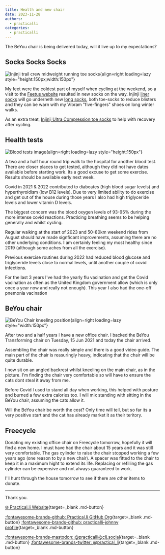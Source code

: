```yaml
---
title: Health and new chair
date: 2023-11-28
authors:
  - practicalli
categories:
  - practicalli
---
```


The BeYou chair is being delivered today, will it live up to my expectations?

<!-- more -->

## Socks Socks Socks

![Injinji trail crew midweight running toe socks](https://feetus.co.uk/wp-content/uploads/2020/11/213170_gra_5-min.png){align=right loading=lazy style="height:150px;width:150px"}

My feet were the coldest part of myself when cycling at the weekend, so a visit to the [Feetus website](https://feetus.co.uk/) resulted in new socks on the way. Injinji [liner socks](https://feetus.co.uk/shop/injinji-liner-lightweight-coolmax-mini-crew-toe-socks-gray/) will go underneth new [long socks](https://feetus.co.uk/shop/injinji-trail-crew-midweight-running-toe-socks-granite/), both toe-socks to reduce blisters and they can be warn with my Vibram "five-fingers" shoes on long winter walks.

As an extra treat, [Injinji Ultra Compression toe socks](https://feetus.co.uk/shop/injinji-ultra-compression-otc-toe-socks-black/) to help with recovery after cycling.


## Health tests

![Blood tests image](https://www.oncozine.com/wp-content/uploads/2019/05/Fotolia_202377709_Subscription_Monthly_M.jpg){align=right loading=lazy style="height:150px"}

A two and a half hour round trip walk to the hospital for another blood test.  There are closer places to get tested, although they did not have dates available before starting work.  Its a good excuse to get some exercise.  Results should be available early next week.

Covid in 2021 & 2022 contributed to diabeates (high blood sugar levels) and hyperthyroidism (low B12 levels). Due to very limited ability to do exercise and get out of the house during those years I also had high triglyceride levels and lower vitamin D levels.

The biggest concern was the blood oxygen levels of 93-95% during the more intense covid reactions.  Practicing breathing seems to be helping generally and whilst cycling.

Regular walking at the start of 2023 and 50-80km weekend rides from August should have made signficant improvements, assuming there are no other underlying conditions.  I am certainly feeling my most healthy since 2019 (although some aches from all the exercise).

Previous exercise routines during 2022 had reduced blood glucose and triglyceride levels close to normal levels, until another couple of covid infections.

For the last 3 years I've had the yearly flu vacination and get the Covid vacination as often as the United Kingdom government allow (which is only once a year now and really not enough).  This year I also had the one-off pnemonia vacination


## BeYou chair

![BeYou Chair kneeling position](https://github.com/practicalli/graphic-design/blob/live/sustainable-life/beyou-chair-kneeling-position.png?raw=true){align=right loading=lazy style="width:150px"}

After two and a half years I have a new office chair. I backed the BeYou Transforming chair on Tuesday, 15 Jun 2021 and today the chair arrived.

Assembling the chair was really simple and there is a good video guide.  The main part of the chair is reasuringly heavy, indicating that the chair will be quite durable.

I now sit on an angled backrest whilst kneeling on the main chair, as in the picture.  I'm finding the chair very comfortable so will have to ensure the cats dont steal it away from me.

Before Covid I used to stand all day when working, this helped with posture and burned a few extra calories too.  I will mix standing with sitting in the BeYou chair, assuming the cats allow it.

Will the BeYou chair be worth the cost?  Only time will tell, but so far its a very positive start and the cat has already market it as their teritory.


## Freecycle

Donating my existing office chair on Freecycle tomorrow, hopefully it will find a new home.  I must have had the chair about 15 years and it was still very comfortable.  The gas cylinder to raise the chair stopped working a few years ago (one reason to by a new chair).  A spacer was fitted to the chair to keep it in a maximum hight to extend its life.  Replacing or refilling the gas cylinder can be expensive and not always guaranteed to work.

I'll hunt through the house tomorrow to see if there are other items to donate.

---
Thank you.

[:globe_with_meridians: Practical.li Website](https://practical.li){target=_blank .md-button}

[:fontawesome-brands-github: Practical.li GitHub Org](https://github.com/practicalli){target=_blank .md-button}
[:fontawesome-brands-github: practicalli-johnny profile](https://github.com/practicalli-johnny){target=_blank .md-button}

[:fontawesome-brands-mastodon: @practicalli@clj.social](https://clj.social/@practicalli){target=_blank .md-button}
[:fontawesome-brands-twitter: @practical_li](https://twitter.com/practcial_li){target=_blank .md-button}

